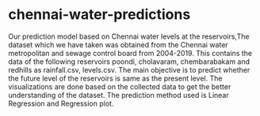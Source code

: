# chennai-water-predictions
Our prediction model based on Chennai water levels at the reservoirs,The dataset which we have taken was obtained from the Chennai water metropolitan and sewage control board from 2004-2019. This contains the data of the following reservoirs poondi, cholavaram, chembarabakam and redhills as rainfall.csv, levels.csv.  The main objective is to predict whether the future level of the reservoirs is same as the present level. The visualizations are done based on the collected data to get the better understanding of the dataset. The prediction method used is Linear Regression and Regression plot. 
